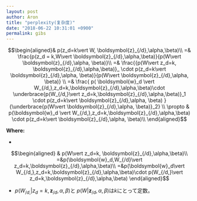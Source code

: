 ```yaml
---
layout: post
author: Aron
title: "perplexity(复杂度)"
date: "2018-06-22 10:31:01 +0900"
permalink: gibs
---
```


$$\begin{aligned}& p(z_d=k\vert W, \boldsymbol{z}_{/d},\alpha,\beta)\\
=& \frac{p(z_d = k,W\vert \boldsymbol{z}_{/d},\alpha,\beta)}{p(W\vert \boldsymbol{z}_{/d},\alpha, \beta)}\\
=& \frac{{p(W\vert z_d=k, \boldsymbol{z}_{/d},\alpha,\beta)}_ \cdot p(z_d=k\vert \boldsymbol{z}_{/d},\alpha, \beta)}{p(W\vert \boldsymbol{z}_{/d},\alpha, \beta)} \\
=& \frac{ p( \boldsymbol{w}_d \vert W_{/d,},z_d=k,\boldsymbol{z}_{/d},\alpha,\beta)\cdot \underbrace{p(W_{/d,}\vert z_d=k,\boldsymbol{z}_{/d},\alpha,\beta)}_1 \cdot p(z_d=k\vert \boldsymbol{z}_{/d},\alpha, \beta) }{\underbrace{p(W\vert \boldsymbol{z}_{/d},\alpha, \beta)}_2} \\
\propto & p(\boldsymbol{w}_d \vert W_{/d,},z_d=k,\boldsymbol{z}_{/d},\alpha,\beta) \cdot p(z_d=k\vert \boldsymbol{z}_{/d},\alpha, \beta)\\
\end{aligned}$$


**Where:**

- 
$$\begin{aligned} & p(W\vert z_d=k, \boldsymbol{z}_{/d},\alpha,\beta)\\
=&p(\boldsymbol{w}_d,W_{/d}\vert z_d=k,\boldsymbol{z}_{/d},\alpha,\beta)\\
=&p(\boldsymbol{w}_d\vert W_{/d,},z_d=k,\boldsymbol{z}_{/d},\alpha,\beta)\cdot p(W_{/d,}\vert z_d=k,\boldsymbol{z}_{/d},\alpha,\beta)
\end{aligned}$$

- $p(W_{/d,}\vert z_d=k,\boldsymbol{z}_{/d},\alpha,\beta)$と $p(W\vert \boldsymbol{z}_{/d},\alpha, \beta)$は$k$にとって定数。